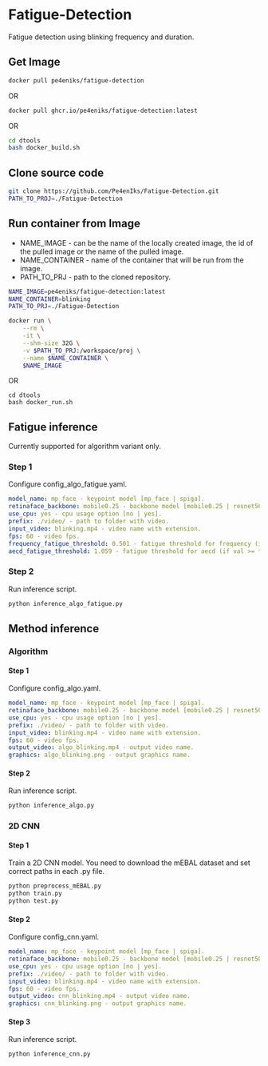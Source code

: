 # Fatigue-Detection
Fatigue detection using blinking frequency and duration.

## Get Image
```bash
docker pull pe4eniks/fatigue-detection
```
OR
```bash
docker pull ghcr.io/pe4eniks/fatigue-detection:latest
```
OR
```bash
cd dtools
bash docker_build.sh
```


## Clone source code
```bash
git clone https://github.com/Pe4enIks/Fatigue-Detection.git
PATH_TO_PROJ=./Fatigue-Detection
```

## Run container from Image
- NAME_IMAGE - can be the name of the locally created image, the id of the pulled image or the name of the pulled image.
- NAME_CONTAINER - name of the container that will be run from the image.
- PATH_TO_PRJ - path to the cloned repository.

```bash
NAME_IMAGE=pe4eniks/fatigue-detection:latest
NAME_CONTAINER=blinking
PATH_TO_PRJ=./Fatigue-Detection

docker run \
    --rm \
    -it \
    --shm-size 32G \
    -v $PATH_TO_PRJ:/workspace/proj \
    --name $NAME_CONTAINER \
    $NAME_IMAGE
```
OR
```
cd dtools
bash docker_run.sh
```

## Fatigue inference
Currently supported for algorithm variant only.

### Step 1
Configure config_algo_fatigue.yaml.
```yaml
model_name: mp_face - keypoint model [mp_face | spiga].
retinaface_backbone: mobile0.25 - backbone model [mobile0.25 | resnet50].
use_cpu: yes - cpu usage option [no | yes].
prefix: ./video/ - path to folder with video.
input_video: blinking.mp4 - video name with extension.
fps: 60 - video fps.
frequency_fatigue_threshold: 0.501 - fatigue threshold for frequency (if val <= threshold -> fatigue detected).
aecd_fatigue_threshold: 1.059 - fatigue threshold for aecd (if val >= threshold -> fatigue detected).
```

### Step 2
Run inference script.
```bash
python inference_algo_fatigue.py
```

## Method inference
### Algorithm
#### Step 1
Configure config_algo.yaml.
```yaml
model_name: mp_face - keypoint model [mp_face | spiga].
retinaface_backbone: mobile0.25 - backbone model [mobile0.25 | resnet50].
use_cpu: yes - cpu usage option [no | yes].
prefix: ./video/ - path to folder with video.
input_video: blinking.mp4 - video name with extension.
fps: 60 - video fps.
output_video: algo_blinking.mp4 - output video name.
graphics: algo_blinking.png - output graphics name.
```

#### Step 2
Run inference script.
```bash
python inference_algo.py
```

### 2D CNN
#### Step 1
Train a 2D CNN model. You need to download the mEBAL dataset and set correct paths in each .py file.
```bash
python preprocess_mEBAL.py
python train.py
python test.py
```

#### Step 2
Configure config_cnn.yaml.
```yaml
model_name: mp_face - keypoint model [mp_face | spiga].
retinaface_backbone: mobile0.25 - backbone model [mobile0.25 | resnet50].
use_cpu: yes - cpu usage option [no | yes].
prefix: ./video/ - path to folder with video.
input_video: blinking.mp4 - video name with extension.
fps: 60 - video fps.
output_video: cnn_blinking.mp4 - output video name.
graphics: cnn_blinking.png - output graphics name.
```

#### Step 3
Run inference script.
```bash
python inference_cnn.py
```
